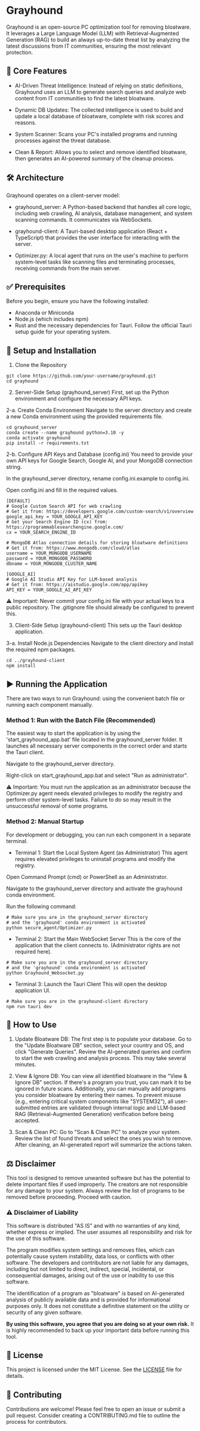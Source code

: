 # Grayhound

 Grayhound is an open-source PC optimization tool for removing bloatware. It leverages a Large Language Model (LLM) with Retrieval-Augmented Generation (RAG) to build an always up-to-date threat list by analyzing the latest discussions from IT communities, ensuring the most relevant protection.

## 🐺 Core Features

- AI-Driven Threat Intelligence: Instead of relying on static definitions, Grayhound uses an LLM to generate search queries and analyze web content from IT communities to find the latest bloatware.

- Dynamic DB Updates: The collected intelligence is used to build and update a local database of bloatware, complete with risk scores and reasons.

- System Scanner: Scans your PC's installed programs and running processes against the threat database.

- Clean & Report: Allows you to select and remove identified bloatware, then generates an AI-powered summary of the cleanup process.

## 🛠️ Architecture
Grayhound operates on a client-server model:

- grayhound_server: A Python-based backend that handles all core logic, including web crawling, AI analysis, database management, and system scanning commands. It communicates via WebSockets.

- grayhound-client: A Tauri-based desktop application (React + TypeScript) that provides the user interface for interacting with the server.

- Optimizer.py: A local agent that runs on the user's machine to perform system-level tasks like scanning files and terminating processes, receiving commands from the main server.

## ✅ Prerequisites
Before you begin, ensure you have the following installed:

- Anaconda or Miniconda
- Node.js (which includes npm)
- Rust and the necessary dependencies for Tauri. Follow the official Tauri setup guide for your operating system.

## 🚀 Setup and Installation

1. Clone the Repository
```
git clone https://github.com/your-username/grayhound.git
cd grayhound
```


2. Server-Side Setup (grayhound_server)
First, set up the Python environment and configure the necessary API keys.


2-a. Create Conda Environment
Navigate to the server directory and create a new Conda environment using the provided requirements file.

```
cd grayhound_server
conda create --name grayhound python=3.10 -y
conda activate grayhound
pip install -r requirements.txt
```


2-b. Configure API Keys and Database (config.ini)
You need to provide your own API keys for Google Search, Google AI, and your MongoDB connection string.

In the grayhound_server directory, rename config.ini.example to config.ini.

Open config.ini and fill in the required values.

```
[DEFAULT]
# Google Custom Search API for web crawling
# Get it from: https://developers.google.com/custom-search/v1/overview
google_api_key = YOUR_GOOGLE_API_KEY
# Get your Search Engine ID (cx) from: https://programmablesearchengine.google.com/
cx = YOUR_SEARCH_ENGINE_ID

# MongoDB Atlas connection details for storing bloatware definitions
# Get it from: https://www.mongodb.com/cloud/atlas
username = YOUR_MONGODB_USERNAME
password = YOUR_MONGODB_PASSWORD
dbname = YOUR_MONGODB_CLUSTER_NAME

[GOOGLE_AI]
# Google AI Studio API Key for LLM-based analysis
# Get it from: https://aistudio.google.com/app/apikey
API_KEY = YOUR_GOOGLE_AI_API_KEY
```

⚠️ Important: Never commit your config.ini file with your actual keys to a public repository. The .gitignore file should already be configured to prevent this.


3. Client-Side Setup (grayhound-client)
This sets up the Tauri desktop application.


3-a. Install Node.js Dependencies
Navigate to the client directory and install the required npm packages.

```
cd ../grayhound-client
npm install
```


## ▶️ Running the Application

There are two ways to run Grayhound: using the convenient batch file or running each component manually.

### Method 1: Run with the Batch File (Recommended)
The easiest way to start the application is by using the 'start_grayhound_app.bat' file located in the grayhound_server folder. It launches all necessary server components in the correct order and starts the Tauri client.

Navigate to the grayhound_server directory.

Right-click on start_grayhound_app.bat and select "Run as administrator".

⚠️ Important: You must run the application as an administrator because the Optimizer.py agent needs elevated privileges to modify the registry and perform other system-level tasks. Failure to do so may result in the unsuccessful removal of some programs.

### Method 2: Manual Startup
For development or debugging, you can run each component in a separate terminal.

- Terminal 1: Start the Local System Agent (as Administrator)
This agent requires elevated privileges to uninstall programs and modify the registry.

Open Command Prompt (cmd) or PowerShell as an Administrator.

Navigate to the grayhound_server directory and activate the grayhound conda environment.

Run the following command:

```
# Make sure you are in the grayhound_server directory
# and the 'grayhound' conda environment is activated
python secure_agent/Optimizer.py
```

- Terminal 2: Start the Main WebSocket Server
This is the core of the application that the client connects to. (Administrator rights are not required here).

```
# Make sure you are in the grayhound_server directory
# and the 'grayhound' conda environment is activated
python Grayhound_Websocket.py
```

- Terminal 3: Launch the Tauri Client
This will open the desktop application UI.

```
# Make sure you are in the grayhound-client directory
npm run tauri dev
```

## 📖 How to Use


1. Update Bloatware DB: The first step is to populate your database. Go to the "Update Bloatware DB" section, select your country and OS, and click "Generate Queries". Review the AI-generated queries and confirm to start the web crawling and analysis process. This may take several minutes.

2. View & Ignore DB: You can view all identified bloatware in the "View & Ignore DB" section. If there's a program you trust, you can mark it to be ignored in future scans. Additionally, you can manually add programs you consider bloatware by entering their names. To prevent misuse (e.g., entering critical system components like "SYSTEM32"), all user-submitted entries are validated through internal logic and LLM-based RAG (Retrieval-Augmented Generation) verification before being accepted.

3. Scan & Clean PC: Go to "Scan & Clean PC" to analyze your system. Review the list of found threats and select the ones you wish to remove. After cleaning, an AI-generated report will summarize the actions taken.


## ⚖️ Disclaimer
This tool is designed to remove unwanted software but has the potential to delete important files if used improperly. The creators are not responsible for any damage to your system. Always review the list of programs to be removed before proceeding. Proceed with caution.

### ⚠️ Disclaimer of Liability

This software is distributed "AS IS" and with no warranties of any kind, whether express or implied. The user assumes all responsibility and risk for the use of this software.

The program modifies system settings and removes files, which can potentially cause system instability, data loss, or conflicts with other software. The developers and contributors are not liable for any damages, including but not limited to direct, indirect, special, incidental, or consequential damages, arising out of the use or inability to use this software.

The identification of a program as "bloatware" is based on AI-generated analysis of publicly available data and is provided for informational purposes only. It does not constitute a definitive statement on the utility or security of any given software.

**By using this software, you agree that you are doing so at your own risk.** It is highly recommended to back up your important data before running this tool.

## 📄 License
This project is licensed under the MIT License. See the [LICENSE](LICENSE) file for details.

## 🤝 Contributing
Contributions are welcome! Please feel free to open an issue or submit a pull request. Consider creating a CONTRIBUTING.md file to outline the process for contributors.
